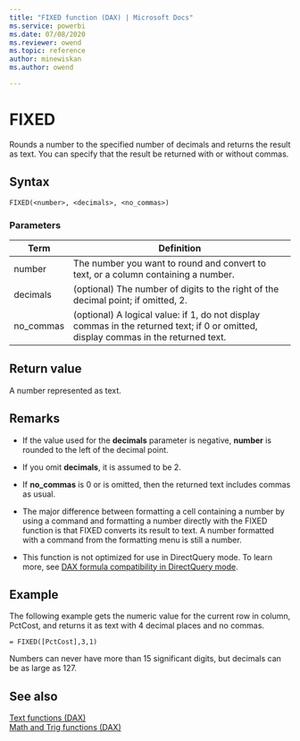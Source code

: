 ```yaml
---
title: "FIXED function (DAX) | Microsoft Docs"
ms.service: powerbi 
ms.date: 07/08/2020
ms.reviewer: owend
ms.topic: reference
author: minewiskan
ms.author: owend

---
```

# FIXED

Rounds a number to the specified number of decimals and returns the result as text. You can specify that the result be returned with or without commas.  
  
## Syntax  
  
```dax
FIXED(<number>, <decimals>, <no_commas>)  
```
  
### Parameters  
  
|Term|Definition|  
|--------|--------------|  
|number|The number you want to round and convert to text, or a column containing a number.|  
|decimals|(optional) The number of digits to the right of the decimal point; if omitted, 2.|  
|no_commas|(optional) A logical value: if 1, do not display commas in the returned text; if 0 or omitted, display commas in the returned text.|  
  
## Return value

A number represented as text.  
  
## Remarks

- If the value used for the **decimals** parameter is negative, **number** is rounded to the left of the decimal point.  
  
- If you omit **decimals**, it is assumed to be 2.  
  
- If **no_commas** is 0 or is omitted, then the returned text includes commas as usual.  
  
- The major difference between formatting a cell containing a number by using a command and formatting a number directly with the FIXED function is that FIXED converts its result to text. A number formatted with a command from the formatting menu is still a number.  
  
- This function is not optimized for use in DirectQuery mode. To learn more, see  [DAX formula compatibility in DirectQuery mode](https://go.microsoft.com/fwlink/?LinkId=219172).
  
## Example

The following example gets the numeric value for the current row in column, PctCost, and returns it as text with 4 decimal places and no commas.  
  
```dax
= FIXED([PctCost],3,1)  
```

Numbers can never have more than 15 significant digits, but decimals can be as large as 127.  
  
## See also

[Text functions &#40;DAX&#41;](text-functions-dax.md)  
[Math and Trig functions &#40;DAX&#41;](math-and-trig-functions-dax.md)
